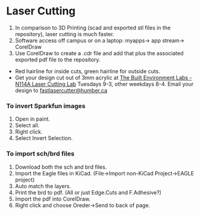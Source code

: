 # Laser Cutting
1. In comparison to 3D Printing (scad and exported stl files in the repository), laser cutting is much faster.
2. Software access off campus or on a laptop: myapps-> app stream-> CorelDraw
3. Use CorelDraw to create a .cdr file and add that plus the associated exported pdf file to the repository.
- Red hairline for inside cuts, green hairline for outside cuts.
- Get your design cut out of 3mm acrylic at [The Built Environment Labs - N114A Laser Cutting Lab](https://designandbuiltlabs.simplybook.me/v2/#book/category/2/service/11/count/1/) Tuesdays 9-3, other weekdays 8-4. Email your design to fastlasercutter@humber.ca 

### To invert Sparkfun images
1. Open in paint.
2. Select all.
3. Right click.
4. Select Invert Selection.

### To import sch/brd files
1. Download both the sch and brd files.
2. Import the Eagle files in KiCad. (File->Import non-KiCad Project->EAGLE project)
3. Auto match the layers.
4. Print the brd to pdf. (All or just Edge.Cuts and F.Adhesive?)
5. Import the pdf into CorelDraw.
6. Right click and choose Oreder->Send to back of page.
